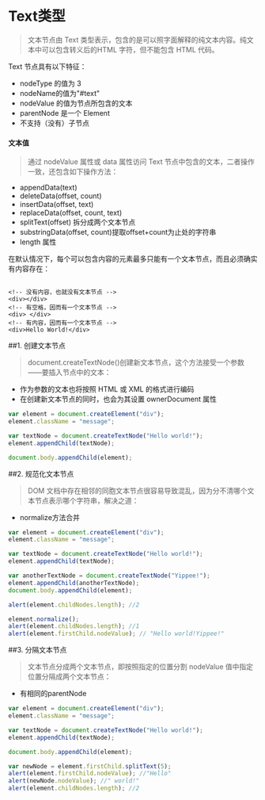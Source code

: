 # Text类型

> 文本节点由 Text 类型表示，包含的是可以照字面解释的纯文本内容。纯文本中可以包含转义后的HTML 字符，但不能包含 HTML 代码。 

Text 节点具有以下特征：
+ nodeType 的值为 3
+ nodeName的值为"#text"
+ nodeValue 的值为节点所包含的文本
+ parentNode 是一个 Element
+ 不支持（没有）子节点


#### 文本值
> 通过 nodeValue 属性或 data 属性访问 Text 节点中包含的文本，二者操作一致，还包含如下操作方法：
+ appendData(text)
+ deleteData(offset, count)
+ insertData(offset, text)
+ replaceData(offset, count, text)
+ splitText(offset) 拆分成两个文本节点
+ substringData(offset, count)提取offset+count为止处的字符串
+ length 属性


在默认情况下，每个可以包含内容的元素最多只能有一个文本节点，而且必须确实有内容存在：

```

<!-- 没有内容，也就没有文本节点 -->
<div></div>
<!-- 有空格，因而有一个文本节点 -->
<div> </div>
<!-- 有内容，因而有一个文本节点 -->
<div>Hello World!</div>

```

##1. 创建文本节点

>  document.createTextNode()创建新文本节点，这个方法接受一个参数——要插入节点中的文本：
+ 作为参数的文本也将按照 HTML 或 XML 的格式进行编码
+ 在创建新文本节点的同时，也会为其设置 ownerDocument 属性

```javascript
var element = document.createElement("div");
element.className = "message";

var textNode = document.createTextNode("Hello world!");
element.appendChild(textNode);

document.body.appendChild(element);

```

##2. 规范化文本节点

> DOM 文档中存在相邻的同胞文本节点很容易导致混乱，因为分不清哪个文本节点表示哪个字符串，解决之道：
+ normalize方法合并

```javascript
var element = document.createElement("div");
element.className = "message";

var textNode = document.createTextNode("Hello world!");
element.appendChild(textNode);

var anotherTextNode = document.createTextNode("Yippee!");
element.appendChild(anotherTextNode);
document.body.appendChild(element);

alert(element.childNodes.length); //2

element.normalize();
alert(element.childNodes.length); //1
alert(element.firstChild.nodeValue); // "Hello world!Yippee!"

```

##3. 分隔文本节点

> 文本节点分成两个文本节点，即按照指定的位置分割 nodeValue 值中指定位置分隔成两个文本节点：
+ 有相同的parentNode

```javascript
var element = document.createElement("div");
element.className = "message";

var textNode = document.createTextNode("Hello world!");
element.appendChild(textNode);

document.body.appendChild(element);

var newNode = element.firstChild.splitText(5);
alert(element.firstChild.nodeValue); //"Hello"
alert(newNode.nodeValue); //" world!"
alert(element.childNodes.length); //2

```








